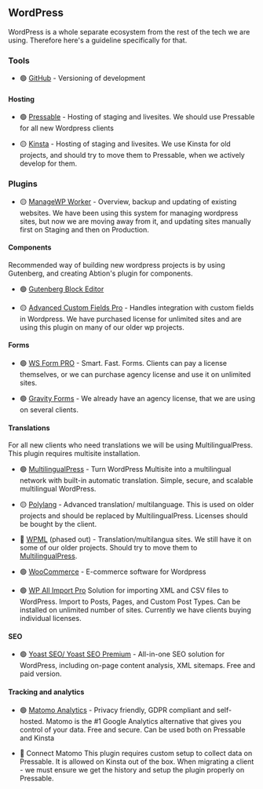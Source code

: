 ## WordPress

WordPress is a whole separate ecosystem from the rest of the tech we are using.
Therefore here's a guideline specifically for that.

### Tools

- 🟢 [GitHub](https://github.com) - Versioning of development

#### Hosting
- 🟢 [Pressable](https://my.pressable.com) - Hosting of staging and livesites. We should use Pressable for all new Wordpress clients

- 🟡 [Kinsta](https://kinsta.com) - Hosting of staging and livesites. We use Kinsta for old projects, and should try to move them to Pressable, when we actively develop for them.

### Plugins

- 🟡 [ManageWP Worker](https://wordpress.org/plugins/worker) - Overview, backup and updating of existing websites. We have been using this system for managing wordpress sites, but now we are moving away from it, and updating sites manually first on Staging and then on Production.

#### Components
Recommended way of building new wordpress projects is by using Gutenberg, and creating Abtion's plugin for components.

- 🟢 [Gutenberg Block Editor](https://developer.wordpress.org/block-editor/)

- 🟡 [Advanced Custom Fields Pro](https://www.advancedcustomfields.com/pro) - Handles integration with custom fields in Wordpress. We have purchased license for unlimited sites and are using this plugin on many of our older wp projects.

#### Forms
- 🟢 [WS Form PRO](https://wsform.com) - 
Smart. Fast. Forms. Clients can pay a license themselves, or we can purchase agency license and use it on unlimited sites.

- 🟢 [Gravity Forms](https://www.gravityforms.com) -
We already have an agency license, that we are using on several clients.

#### Translations
For all new clients who need translations we will be using MultilingualPress. This plugin requires multisite installation. 

- 🟢 [MultilingualPress](https://multilingualpress.org) -
Turn WordPress Multisite into a multilingual network with built-in automatic translation. Simple, secure, and scalable multilingual WordPress.

- 🟡 [Polylang](https://polylang.pro) - 
Advanced translation/ multilanguage. This is used on older projects and should be replaced by MultilingualPress. Licenses should be bought by the client. 

- 🔴 [WPML](https://wpml.org) (phased out) -
Translation/multilangua sites. We still have it on some of our older projects. Should try to move them to [MultilingualPress](https://multilingualpress.org).

- 🟢 [WooCommerce](https://woocommerce.com) -
E-commerce software for Wordpress

- 🟢 [WP All Import Pro](https://www.wpallimport.com)
Solution for importing XML and CSV files to WordPress. Import to Posts, Pages, and Custom Post Types. Can be installed on unlimited number of sites. Currently we have clients buying individual licenses.

#### SEO
- 🟢 [Yoast SEO/ Yoast SEO Premium](https://yoast.com/wordpress/plugins/seo) - All-in-one SEO solution for WordPress, including on-page content analysis, XML sitemaps. Free and paid version.

#### Tracking and analytics
- 🟢 [Matomo Analytics](https://matomo.org) - 
Privacy friendly, GDPR compliant and self-hosted. Matomo is the #1 Google Analytics alternative that gives you control of your data. Free and secure. Can be used both on Pressable and Kinsta

- 🔴 Connect Matomo
This plugin requires custom setup to collect data on Pressable. It is allowed on Kinsta out of the box. When migrating a client - we must ensure we get the history and setup the plugin properly on Pressable.